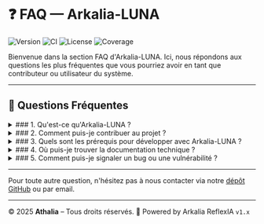# ❓ FAQ — Arkalia-LUNA

![Version](https://img.shields.io/badge/version-v2.4.0-blue)
![CI](https://github.com/athalia-siwek/arkalia-luna-pro/actions/workflows/ci.yml/badge.svg)
![License](https://img.shields.io/badge/license-Proprietary-red)
![Coverage](https://img.shields.io/badge/coverage-93%25-brightgreen)

Bienvenue dans la section FAQ d'Arkalia-LUNA. Ici, nous répondons aux questions les plus fréquentes que vous pourriez avoir en tant que contributeur ou utilisateur du système.

---

## 🤔 Questions Fréquentes

<details>
<summary>### 1. Qu'est-ce qu'Arkalia-LUNA ?</summary>
Arkalia-LUNA est un système IA local, modulaire et auto-réflexif conçu pour fonctionner sans dépendance cloud, garantissant la souveraineté des données et la confidentialité des utilisateurs.
</details>

<details>
<summary>### 2. Comment puis-je contribuer au projet ?</summary>
Vous pouvez contribuer en soumettant des pull requests sur notre [dépôt GitHub](https://github.com/arkalia-luna-system/arkalia-luna-pro) ou en signalant des bugs et des suggestions d'amélioration.
</details>

<details>
<summary>### 3. Quels sont les prérequis pour développer avec Arkalia-LUNA ?</summary>
Assurez-vous d'avoir Python 3.10, Docker, et les dépendances listées dans `requirements.txt` installés sur votre machine.
</details>

<details>
<summary>### 4. Où puis-je trouver la documentation technique ?</summary>
La documentation technique est disponible sur notre site [GitHub Pages](https://arkalia-luna-system.github.io/arkalia-luna-pro/).
</details>

<details>
<summary>### 5. Comment puis-je signaler un bug ou une vulnérabilité ?</summary>
Veuillez signaler tout bug ou vulnérabilité via notre [dépôt GitHub](https://github.com/arkalia-luna-system/arkalia-luna-pro/issues) ou par email à support@arkalia-luna.com.
</details>

---

Pour toute autre question, n'hésitez pas à nous contacter via notre [dépôt GitHub](https://github.com/arkalia-luna-system/arkalia-luna-pro) ou par email.

---

© 2025 **Athalia** – Tous droits réservés.
🤖 Powered by Arkalia ReflexIA `v1.x`
